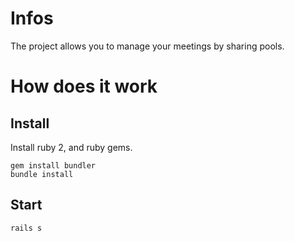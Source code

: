 # Infos

The project allows you to manage your meetings by sharing pools.

# How does it work

## Install

Install ruby 2, and ruby gems.

    gem install bundler
    bundle install

## Start

    rails s
